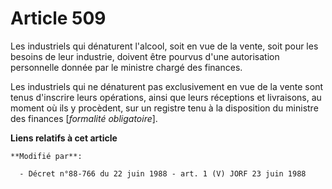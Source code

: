 # Article 509

Les industriels qui dénaturent l'alcool, soit en vue de la vente, soit pour les besoins de leur industrie, doivent être
pourvus d'une autorisation personnelle donnée par le ministre chargé des finances.

Les industriels qui ne dénaturent pas exclusivement en vue de la vente sont tenus d'inscrire leurs opérations, ainsi que
leurs réceptions et livraisons, au moment où ils y procèdent, sur un registre tenu à la disposition du ministre des finances
[*formalité obligatoire*].

**Liens relatifs à cet article**

	**Modifié par**:

	  - Décret n°88-766 du 22 juin 1988 - art. 1 (V) JORF 23 juin 1988
